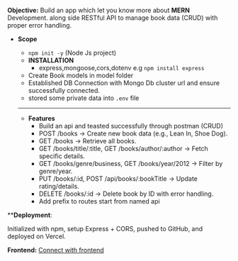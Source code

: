 **Objective:**
Build an app which let you know more about **MERN** Development. along side RESTful API to manage book data (CRUD) with proper error handling.

- **Scope**

  - `npm init -y` (Node Js project)
  - **INSTALLATION**
    - express,mongoose,cors,dotenv e.g `npm install express`
  - Create Book models in model folder
  - Established DB Connection with Mongo Db cluster url and ensure successfully connected.
  - stored some private data into `.env` file

  ***

  - **Features**
    - Build an api and teasted successfully through postman (CRUD)
    - POST /books → Create new book data (e.g., Lean In, Shoe Dog).
    - GET /books → Retrieve all books.
    - GET /books/title/:title, GET /books/author/:author → Fetch specific details.
    - GET /books/genre/business, GET /books/year/2012 → Filter by genre/year.
    - PUT /books/:id, POST /api/books/:bookTitle → Update rating/details.
    - DELETE /books/:id → Delete book by ID with error handling.
    - Add prefix to routes start from named api
    

****Deployment**:

Initialized with npm, setup Express + CORS, pushed to GitHub, and deployed on Vercel.


**Frontend:**
[Connect with frontend](https://github.com/Sourabhpande532/AppFusion)
